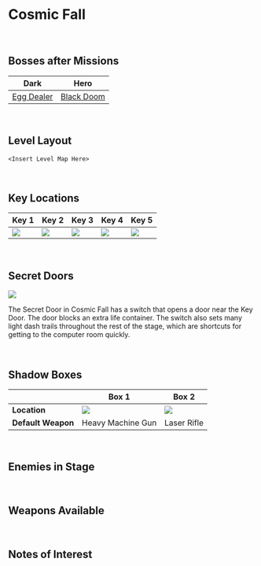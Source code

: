 # Cosmic Fall

<br />

## Bosses after Missions
|Dark|Hero|
|--|--|
|[Egg Dealer](../../Bosses/EggDealer)|[Black Doom](../../Bosses/BlackDoom)|

<br />

## Level Layout
```
<Insert Level Map Here>
```

<br />

## Key Locations
|Key 1|Key 2|Key 3|Key 4|Key 5|
|--|--|--|--|--|
|[ ![](../../img/CosmicFall/CosmicFall-Key1.png) ](../../img/CosmicFall/CosmicFall-Key1.png)|[ ![](../../img/CosmicFall/CosmicFall-Key2.png) ](../../img/CosmicFall/CosmicFall-Key2.png)|[ ![](../../img/CosmicFall/CosmicFall-Key3.png) ](../../img/CosmicFall/CosmicFall-Key3.png)|[ ![](../../img/CosmicFall/CosmicFall-Key4.png) ](../../img/CosmicFall/CosmicFall-Key4.png)|[ ![](../../img/CosmicFall/CosmicFall-Key5.png) ](../../img/CosmicFall/CosmicFall-Key5.png)|

<br />


## Secret Doors
[ ![](../../img/CosmicFall/CosmicFallKeyDoor1.png) ](../../img/CosmicFall/CosmicFallKeyDoor1.png)

The Secret Door in Cosmic Fall has a switch that opens a door near the Key Door. The door blocks an extra life container. The switch also sets many light dash trails throughout the rest of the stage, which are shortcuts for getting to the computer room quickly.

<br />

## Shadow Boxes
| |Box 1|Box 2|
|-|-|-|
|__Location__|[ ![](../../img/CosmicFall/CosmicFallShadowBox1.png) ](../../img/CosmicFall/CosmicFallShadowBox1.png)|[ ![](../../img/CosmicFall/CosmicFallShadowBox2.png) ](../../img/CosmicFall/CosmicFallShadowBox2.png)|
|__Default Weapon__|Heavy Machine Gun|Laser Rifle|

<br />

## Enemies in Stage

<br />

## Weapons Available

<br />

## Notes of Interest

<br />